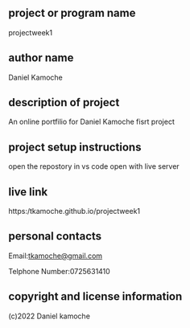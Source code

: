## project or program name
projectweek1

## author name
Daniel Kamoche

## description of project
An online portfilio for Daniel Kamoche fisrt project

## project setup instructions
open the repostory in vs code
open with live server

## live link
https:/tkamoche.github.io/projectweek1

## personal contacts
Email:tkamoche@gmail.com

Telphone Number:0725631410

## copyright and license information
(c)2022 Daniel kamoche
